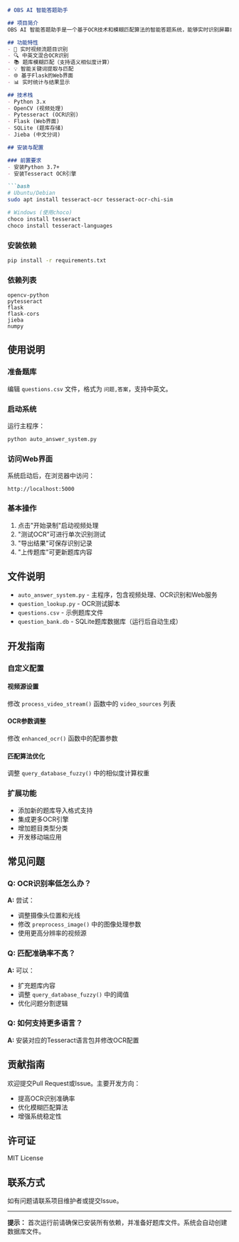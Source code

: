 ```markdown
# OBS AI 智能答题助手

## 项目简介
OBS AI 智能答题助手是一个基于OCR技术和模糊匹配算法的智能答题系统，能够实时识别屏幕或摄像头中的题目，并从题库中查找匹配答案。系统支持中英文混合题目识别，具有高精度的模糊匹配能力。

## 功能特性
- 🎯 实时视频流题目识别
- 🔍 中英文混合OCR识别
- 📚 题库模糊匹配（支持语义相似度计算）
- 💡 智能关键词提取与匹配
- 🌐 基于Flask的Web界面
- 📊 实时统计与结果显示

## 技术栈
- Python 3.x
- OpenCV (视频处理)
- Pytesseract (OCR识别)
- Flask (Web界面)
- SQLite (题库存储)
- Jieba (中文分词)

## 安装与配置

### 前置要求
- 安装Python 3.7+
- 安装Tesseract OCR引擎

```bash
# Ubuntu/Debian
sudo apt install tesseract-ocr tesseract-ocr-chi-sim

# Windows (使用choco)
choco install tesseract
choco install tesseract-languages
```

### 安装依赖
```bash
pip install -r requirements.txt
```

### 依赖列表
```
opencv-python
pytesseract
flask
flask-cors
jieba
numpy
```

## 使用说明

### 准备题库
编辑 `questions.csv` 文件，格式为 `问题,答案`，支持中英文。

### 启动系统
运行主程序：
```bash
python auto_answer_system.py
```

### 访问Web界面
系统启动后，在浏览器中访问：
```
http://localhost:5000
```

### 基本操作
1. 点击"开始录制"启动视频处理
2. "测试OCR"可进行单次识别测试
3. "导出结果"可保存识别记录
4. "上传题库"可更新题库内容

## 文件说明
- `auto_answer_system.py` - 主程序，包含视频处理、OCR识别和Web服务
- `question_lookup.py` - OCR测试脚本
- `questions.csv` - 示例题库文件
- `question_bank.db` - SQLite题库数据库（运行后自动生成）

## 开发指南

### 自定义配置

#### 视频源设置
修改 `process_video_stream()` 函数中的 `video_sources` 列表

#### OCR参数调整
修改 `enhanced_ocr()` 函数中的配置参数

#### 匹配算法优化
调整 `query_database_fuzzy()` 中的相似度计算权重

### 扩展功能
- 添加新的题库导入格式支持
- 集成更多OCR引擎
- 增加题目类型分类
- 开发移动端应用

## 常见问题

### Q: OCR识别率低怎么办？
**A:** 尝试：
- 调整摄像头位置和光线
- 修改 `preprocess_image()` 中的图像处理参数
- 使用更高分辨率的视频源

### Q: 匹配准确率不高？
**A:** 可以：
- 扩充题库内容
- 调整 `query_database_fuzzy()` 中的阈值
- 优化问题分割逻辑

### Q: 如何支持更多语言？
**A:** 安装对应的Tesseract语言包并修改OCR配置

## 贡献指南
欢迎提交Pull Request或Issue。主要开发方向：
- 提高OCR识别准确率
- 优化模糊匹配算法
- 增强系统稳定性

## 许可证
MIT License

## 联系方式
如有问题请联系项目维护者或提交Issue。

---

**提示：** 首次运行前请确保已安装所有依赖，并准备好题库文件。系统会自动创建数据库文件。
```
